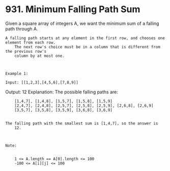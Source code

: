 # 931. Minimum Falling Path Sum

Given a square array of integers A, we want the
        minimum sum of a falling path through A.

    A falling path starts at any element in the first row, and chooses one element from each row. 
        The next row's choice must be in a column that is different from the previous row's
        column by at most one.

     

    Example 1:

    Input: [[1,2,3],[4,5,6],[7,8,9]]
Output: 12
Explanation: 
The possible falling paths are:

    
        [1,4,7], [1,4,8], [1,5,7], [1,5,8], [1,5,9]
        [2,4,7], [2,4,8], [2,5,7], [2,5,8], [2,5,9], [2,6,8], [2,6,9]
        [3,5,7], [3,5,8], [3,5,9], [3,6,8], [3,6,9]
    

    The falling path with the smallest sum is [1,4,7], so the answer is
        12.

     

    Note:

    
        1 <= A.length == A[0].length <= 100
        -100 <= A[i][j] <= 100